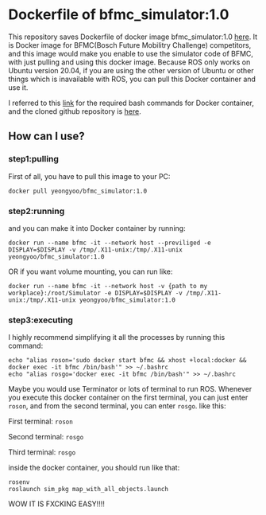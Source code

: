 # Dockerfile of bfmc_simulator:1.0
This repository saves Dockerfile of docker image bfmc_simulator:1.0 [here](https://hub.docker.com/repository/docker/yeongyoo/bfmc_simulator/general). It is Docker image for BFMC(Bosch Future Mobilitry Challenge) competitors, and this image would make you enable to use the simulator code of BFMC, with just pulling and using this docker image. Because ROS only works on Ubuntu version 20.04, if you are using the other version of Ubuntu or other things which is inavailable with ROS, you can pull this Docker container and use it.

I referred to this [link](https://bosch-future-mobility-challenge-documentation.readthedocs-hosted.com/data/simulator.html) for the required bash commands for Docker container, and the cloned github repository is [here](https://github.com/ECC-BFMC/Simulator/tree/main).

## How can I use?

### step1:pulling
First of all, you have to pull this image to your PC:
```
docker pull yeongyoo/bfmc_simulator:1.0
```

### step2:running
and you can make it into Docker container by running:
```
docker run --name bfmc -it --network host --previliged -e DISPLAY=$DISPLAY -v /tmp/.X11-unix:/tmp/.X11-unix yeongyoo/bfmc_simulator:1.0
```
OR if you want volume mounting, you can run like:
```
docker run --name bfmc -it --network host -v {path to my workplace}:/root/Simulator -e DISPLAY=$DISPLAY -v /tmp/.X11-unix:/tmp/.X11-unix yeongyoo/bfmc_simulator:1.0
```

### step3:executing

I highly recommend simplifying it all the processes by running this command:
```
echo "alias roson='sudo docker start bfmc && xhost +local:docker && docker exec -it bfmc /bin/bash'" >> ~/.bashrc
echo "alias rosgo='docker exec -it bfmc /bin/bash'" >> ~/.bashrc
```
Maybe you would use Terminator or lots of terminal to run ROS. Whenever you execute this docker container on the first terminal, you can just enter ```roson```, and from the second terminal, you can enter ```rosgo```. like this:

First terminal:
```roson```

Second terminal:
```rosgo```

Third terminal:
```rosgo```

inside the docker container, you should run like that:
```
rosenv
roslaunch sim_pkg map_with_all_objects.launch
```
WOW IT IS FXCKING EASY!!!!
